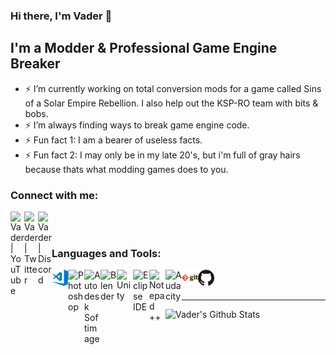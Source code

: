 ### Hi there, I'm Vader 👋

## I'm a Modder & Professional Game Engine Breaker

- ⚡ I’m currently working on total conversion mods for a game called Sins of a Solar Empire Rebellion. I also help out the KSP-RO team with bits & bobs.
- ⚡ I’m always finding ways to break game engine code.
- ⚡ Fun fact 1: I am a bearer of useless facts.
- ⚡ Fun fact 2: I may only be in my late 20's, but i'm full of gray hairs because thats what modding games does to you.

### Connect with me:

[<img align="left" alt="Vader | YouTube" width="22px" src="https://cdn.jsdelivr.net/npm/simple-icons@v3/icons/youtube.svg" />][youtube]
[<img align="left" alt="Vader | Twitter" width="22px" src="https://cdn.jsdelivr.net/npm/simple-icons@v3/icons/twitter.svg" />][twitter]
[<img align="left" alt="Vader | Discord" width="22px" src="https://d2e111jq13me73.cloudfront.net/sites/default/files/styles/product_image_aspect_switcher_170w/public/product-images/csm-app/discord-chat-for-gamers.png?itok=I3BN3Aoz" />][discord]

<br />
<br />

### Languages and Tools:

<img align="left" alt="Visual Studio Code" width="26px" src="https://raw.githubusercontent.com/github/explore/80688e429a7d4ef2fca1e82350fe8e3517d3494d/topics/visual-studio-code/visual-studio-code.png" />
<img align="left" alt="Photoshop" width="26px" src="https://www.adobe.com/content/dam/acom/en/products/elements-family/e14/el-to-ccpp/photoshop-cc.icon.svg" />
<img align="left" alt="Autodesk Softimage" width="26px" src="https://upload.wikimedia.org/wikipedia/en/6/64/SoftimageLogo.png" />
<img align="left" alt="Blender" width="26px" src="https://cdn.lo4d.com/t/icon/70/blender.png" />
<img align="left" alt="Unity" width="26px" src="https://visualpharm.com/assets/146/Unity-595b40b85ba036ed117de7e4.svg" />
<img align="left" alt="Eclipse IDE" width="26px" src="https://www.ochobitshacenunbyte.com/wp-content/uploads/2014/06/eclipse-logo-150.jpg" />
<img align="left" alt="Notepad ++" width="26px" src="https://softati.com/wp-content/uploads/2017/03/Notepad-Logo-100x100.png" />
<img align="left" alt="Audacity" width="26px" src="https://dl1.cbsistatic.com/i/r/2018/02/22/9e6186b5-d2fa-4977-ac0c-3508e03646c4/thumbnail/64x64/f829bd40da5f2e4354d90da302e8b88f/imgingest-6466192197538730306.png" />
<img align="left" alt="Git" width="26px" src="https://raw.githubusercontent.com/github/explore/80688e429a7d4ef2fca1e82350fe8e3517d3494d/topics/git/git.png" />
<img align="left" alt="GitHub" width="26px" src="https://raw.githubusercontent.com/github/explore/78df643247d429f6cc873026c0622819ad797942/topics/github/github.png" />

<br />
<br />

---

<img align="left" alt="Vader's Github Stats" src="https://github-readme-stats.codestackr.vercel.app/api?username=vader111&show_icons=true&hide_border=true" />

[twitter]: https://twitter.com/vader111
[youtube]: https://www.youtube.com/channel/UCpTi5-WnebQ2ZslG3xqhQrQ?
[discord]: https://discordapp.com/users/181751953905156096

